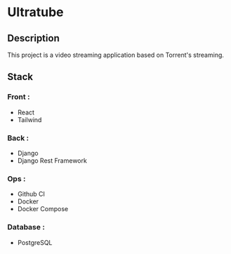 # Ultratube

## Description

This project is a video streaming application based on Torrent's streaming.

## Stack

### Front :
- React
- Tailwind

### Back :
- Django
- Django Rest Framework

### Ops :
- Github CI 
- Docker
- Docker Compose

### Database :
- PostgreSQL
